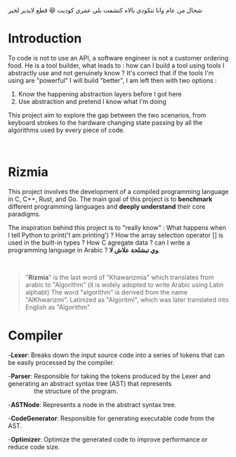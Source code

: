 
شحال من عام وانا تنكودي يالاه كتشفت بلي عمري كوديت 😆 قطع لايدير لخير

# Introduction

To code is not to use an API, a software engineer is not a customer ordering food. He is a tool builder, what leads to : how can I build a tool using tools I abstractly use and not genuinely know ? It's correct that if the tools I'm using are "powerful" I will build "better", I am left then with two options :
1. Know the happening abstraction layers before I got here
2. Use abstraction and pretend I know what I'm doing

This project aim to explore the gap between the two scenarios, from keyboard strokes to the hardware changing state passing by all the algorithms used by every piece of code.

<br>


# Rizmia



This project involves the development of a compiled programming language in C, C++, Rust, and Go.
The main goal of this project is to **benchmark** different programming languages and **deeply understand** their core paradigms.

The inspiration behind this project is to "really know" : What happens when I tell Python to print('I am printing') ?  How the array selection operator [] is used in the built-in types ? How C agregate data ? can I write a programming language in Arabic ? **وي تبشلحة علاش لا**.

<br>

> "**Rizmia**" is the last word of "Khawarizmia" which translates from arabic to "Algorithm" 
> (it is widely adopted to write Arabic using Latin alphabt)
> The word "algorithm" is derived from the name "AlKhwarizmi". Latinized as "Algoritmi", which was later translated into English as "Algorithm"






# Compiler 
-**Lexer**: Breaks down the input source code into a series of tokens that can be easily processed by the compiler.

-**Parser**: Responsible for taking the tokens produced by the Lexer and generating an abstract syntax tree (AST) that represents <br>
        &nbsp;&nbsp;&nbsp;&nbsp;&nbsp;&nbsp;&nbsp;&nbsp;&nbsp;&nbsp;&nbsp;&nbsp;&nbsp;&nbsp;     the structure of the program.

-**ASTNode**: Represents a node in the abstract syntax tree.

-**CodeGenerator**: Responsible for generating executable code from the AST.

-**Optimizer**: Optimize the generated code to improve performance or reduce code size.



